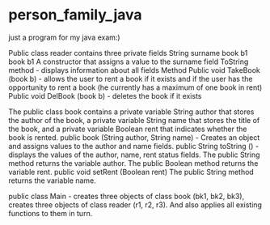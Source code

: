 # person_family_java
just a program for my  java exam:)

Public class reader contains three private fields
String surname
book b1
book b1
A constructor that assigns a value to the surname field
ToString method - displays information about all fields
Method Public void TakeBook (book b) - allows the user to rent a book if it exists and if the user has the opportunity to rent a book (he currently has a maximum of one book in rent)
Public void DelBook (book b) - deletes the book if it exists

The public class book contains a private variable String author that stores the author of the book, a private variable String name that stores the title of the book, and a private variable Boolean rent that indicates whether the book is rented.
public book (String author, String name) - Creates an object and assigns values to the author and name fields.
public String toString () - displays the values of the author, name, rent status fields.
The public String method returns the variable author.
The public Boolean method returns the variable rent.
public void setRent (Boolean rent)
The public String method returns the variable name.

public class Main - creates three objects of class book (bk1, bk2, bk3),
creates three objects of class reader (r1, r2, r3). And also applies all existing functions to them in turn.
